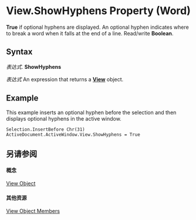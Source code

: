 
# View.ShowHyphens Property (Word)

 **True** if optional hyphens are displayed. An optional hyphen indicates where to break a word when it falls at the end of a line. Read/write **Boolean**.


## Syntax

 _表达式_. **ShowHyphens**

 _表达式_ An expression that returns a **[View](8bf5b26b-14c0-1985-65b2-3e034360baeb.md)** object.


## Example

This example inserts an optional hyphen before the selection and then displays optional hyphens in the active window.


```
Selection.InsertBefore Chr(31) 
ActiveDocument.ActiveWindow.View.ShowHyphens = True
```


## 另请参阅


#### 概念


[View Object](8bf5b26b-14c0-1985-65b2-3e034360baeb.md)
#### 其他资源


[View Object Members](http://msdn.microsoft.com/library/b7d2bd4e-c96d-3b8f-98a0-57c145f9aa42%28Office.15%29.aspx)